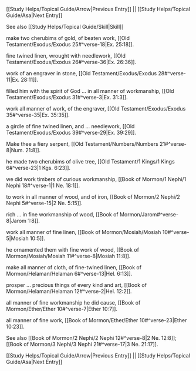 [[Study Helps/Topical Guide/Arrow|Previous Entry]]  ||  [[Study Helps/Topical Guide/Asa|Next Entry]]

 See also [[Study Helps/Topical Guide/Skill|Skill]]

 make two cherubims of gold, of beaten work, [[Old Testament/Exodus/Exodus 25#^verse-18|Ex. 25:18]].

 fine twined linen, wrought with needlework, [[Old Testament/Exodus/Exodus 26#^verse-36|Ex. 26:36]].

 work of an engraver in stone, [[Old Testament/Exodus/Exodus 28#^verse-11|Ex. 28:11]].

 filled him with the spirit of God ... in all manner of workmanship, [[Old Testament/Exodus/Exodus 31#^verse-3|Ex. 31:3]].

 work all manner of work, of the engraver, [[Old Testament/Exodus/Exodus 35#^verse-35|Ex. 35:35]].

 a girdle of fine twined linen, and ... needlework, [[Old Testament/Exodus/Exodus 39#^verse-29|Ex. 39:29]].

 Make thee a fiery serpent, [[Old Testament/Numbers/Numbers 21#^verse-8|Num. 21:8]].

 he made two cherubims of olive tree, [[Old Testament/1 Kings/1 Kings 6#^verse-23|1 Kgs. 6:23]].

 we did work timbers of curious workmanship, [[Book of Mormon/1 Nephi/1 Nephi 18#^verse-1|1 Ne. 18:1]].

 to work in all manner of wood, and of iron, [[Book of Mormon/2 Nephi/2 Nephi 5#^verse-15|2 Ne. 5:15]].

 rich ... in fine workmanship of wood, [[Book of Mormon/Jarom#^verse-8|Jarom 1:8]].

 work all manner of fine linen, [[Book of Mormon/Mosiah/Mosiah 10#^verse-5|Mosiah 10:5]].

 he ornamented them with fine work of wood, [[Book of Mormon/Mosiah/Mosiah 11#^verse-8|Mosiah 11:8]].

 make all manner of cloth, of fine-twined linen, [[Book of Mormon/Helaman/Helaman 6#^verse-13|Hel. 6:13]].

 prosper ... precious things of every kind and art, [[Book of Mormon/Helaman/Helaman 12#^verse-2|Hel. 12:2]].

 all manner of fine workmanship he did cause, [[Book of Mormon/Ether/Ether 10#^verse-7|Ether 10:7]].

 all manner of fine work, [[Book of Mormon/Ether/Ether 10#^verse-23|Ether 10:23]].

 See also [[Book of Mormon/2 Nephi/2 Nephi 12#^verse-8|2 Ne. 12:8]]; [[Book of Mormon/3 Nephi/3 Nephi 21#^verse-17|3 Ne. 21:17]].

[[Study Helps/Topical Guide/Arrow|Previous Entry]]  ||  [[Study Helps/Topical Guide/Asa|Next Entry]]